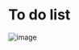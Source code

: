 # To do list
![image](https://user-images.githubusercontent.com/88191773/132236800-6b0e8687-f645-4fc4-90ff-96cd01c24677.png)


